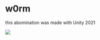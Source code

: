# w0rm
this abomination was made with Unity 2021

<img src="https://github.com/vim-clown/w0rm/blob/main/aaa.gif">
